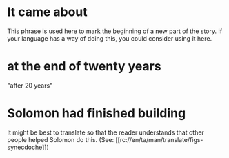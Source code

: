 # It came about

This phrase is used here to mark the beginning of a new part of the story. If your language has a way of doing this, you could consider using it here.

# at the end of twenty years

"after 20 years"

# Solomon had finished building

It might be best to translate so that the reader understands that other people helped Solomon do this. (See: [[rc://en/ta/man/translate/figs-synecdoche]])
